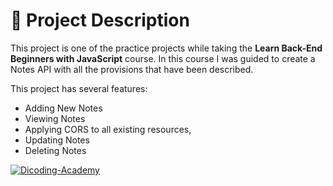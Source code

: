 # 📃 Project Description

This project is one of the practice projects while taking the **Learn Back-End Beginners with JavaScript** course. In this course I was guided to create a Notes API with all the provisions that have been described.

This project has several features:

- Adding New Notes
- Viewing Notes
- Applying CORS to all existing resources,
- Updating Notes
- Deleting Notes

[![Dicoding-Academy]( https://img.shields.io/badge/Dicoding-Academy)]([https://katherineoelsner.com/](https://www.dicoding.com/academies/261/corridor))
